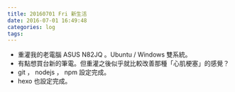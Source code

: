```yaml
---
title: 20160701 Fri 新生活
date: 2016-07-01 16:49:48
categories: log
tags:
---
```


- 重灌我的老電腦 ASUS N82JQ 。Ubuntu / Windows 雙系統。
- 有點想買台新的筆電。但重灌之後似乎就比較改善那種「心肌梗塞」的感覺？
- git ， nodejs ， npm 設定完成。
- hexo 也設定完成。
